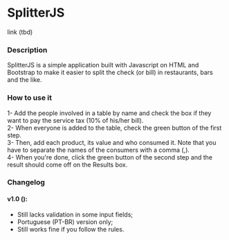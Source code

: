 # SplitterJS

link (tbd)

### Description
SplitterJS is a simple application built with Javascript on HTML and Bootstrap to make it easier to split the check (or bill) in restaurants, bars and the like.

### How to use it

1- Add the people involved in a table by name and check the box if they want to pay the service tax (10% of his/her bill).  
2- When everyone is added to the table, check the green button of the first step.  
3- Then, add each product, its value and who consumed it. Note that you have to separate the names of the consumers with a comma (,).  
4- When you're done, click the green button of the second step and the result should come off on the Results box.  


### Changelog

#### v1.0 ():
- Still lacks validation in some input fields;
- Portuguese (PT-BR) version only;
- Still works fine if you follow the rules.
